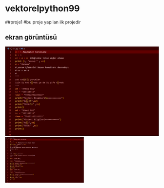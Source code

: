 # vektorelpython99
##proje1
#bu proje yapılan ilk projedir
## ekran görüntüsü 

<img src="resim/ss.png">
<img height="150" src="resim/ss.png">
